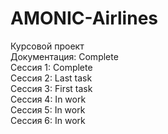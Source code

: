 # AMONIC-Airlines
Курсовой проект</br>
Документация: Complete</br>
Сессия 1: Complete</br>
Сессия 2: Last task</br>
Сессия 3: First task</br>
Сессия 4: In work</br>
Сессия 5: In work</br>
Сессия 6: In work
